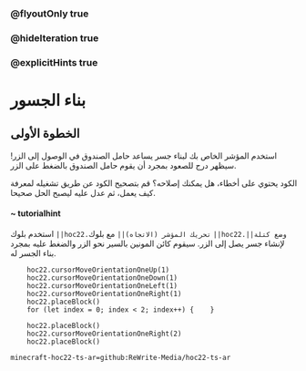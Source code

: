 ### @flyoutOnly true
### @hideIteration true
### @explicitHints true


# بناء الجسور

## الخطوة الأولى
استخدم المؤشر الخاص بك لبناء جسر يساعد حامل الصندوق في الوصول إلى الزر! سيظهر درج للصعود بمجرد أن يقوم حامل الصندوق بالضغط على الزر.

الكود يحتوي على أخطاء، هل يمكنك إصلاحه؟ قم بتصحيح الكود عن طريق تشغيله لمعرفة كيف يعمل، ثم عدل عليه ليصبح الحل صحيحا.

#### ~ tutorialhint  
استخدم بلوك ``||hoc22.تحريك المؤشر (الاتجاه)||`` مع بلوك ``||hoc22.وضع كتلة||`` لإنشاء جسر يصل إلى الزر. سيقوم كائن المونين بالسير نحو الزر والضغط عليه بمجرد بناء الجسر له.


```ghost
    hoc22.cursorMoveOrientationOneUp(1)
    hoc22.cursorMoveOrientationOneDown(1)
    hoc22.cursorMoveOrientationOneLeft(1)
    hoc22.cursorMoveOrientationOneRight(1)
    hoc22.placeBlock()
    for (let index = 0; index < 2; index++) {    }
```
```template
    hoc22.placeBlock()
    hoc22.cursorMoveOrientationOneRight(2)  
    hoc22.placeBlock() 
```
```package
minecraft-hoc22-ts-ar=github:ReWrite-Media/hoc22-ts-ar
```